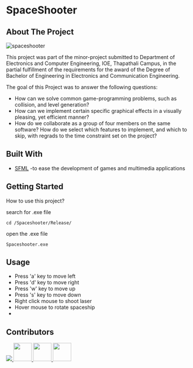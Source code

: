 # SpaceShooter
## About The Project
![spaceshooter](https://gfycat.com/slightscholarlychanticleer.gif)

This project was part of the minor-project submitted to Department of Electronics and Computer Engineering, IOE, Thapathali Campus, in the partial fulfillment of the requirements for the award of the Degree of Bachelor of Engineering in Electronics and Communication Engineering.

The goal of this Project was to answer the following questions:
- How can we solve common game-programming problems, such as collision, and level generation?
- How can we implement certain specific graphical effects in a visually pleasing, yet efficient manner?
- How do we collaborate as a group of four members on the same software? How do we select which features to implement, and which to skip, with regrads to the time constraint set on the project?

## Built With
- [SFML](https://www.sfml-dev.org/documentation/2.5.1/) -to ease the development of games and multimedia applications

## Getting Started
How to use this project?

search for .exe file
```
cd /Spaceshooter/Release/
```

open the .exe file

```
Spaceshooter.exe
```


## Usage

- Press 'a' key to move left
- Press 'd' key to move right
- Press 'w' key to move up
- Press 's' key to move down
- Right click mouse to shoot laser
- Hover mouse to rotate spaceship
- 

## Contributors

<a href="https://github.com/Sudeep-K">
  <img src="https://github.com/Sudeep-K.png?size=50">
</a>
<a href="https://github.com/Pilot-Khadka">
  <img src="https://github.com/Pilot-Khadka.png?size=50" width=50px>
</a>
<a href="https://www.facebook.com/arahanta.pokharel.5">
  <img src="https://scontent.fktm2-2.fna.fbcdn.net/v/t1.6435-1/p320x320/101444076_2703462529930691_6233298504974860288_n.jpg?_nc_cat=100&ccb=1-5&_nc_sid=7206a8&_nc_ohc=UqSitYMQAH8AX_5VDiM&_nc_ht=scontent.fktm2-2.fna&oh=532849dd1a60148ffa18ead00a43102b&oe=619ADE0E" width=50px>
</a>
<a href="https://www.facebook.com/anmol.pant.96">
  <img src="https://scontent.fktm2-2.fna.fbcdn.net/v/t39.30808-1/c159.0.320.320a/p320x320/246192958_1537454416590675_6611961438538411970_n.jpg?_nc_cat=106&ccb=1-5&_nc_sid=7206a8&_nc_ohc=LDzRFvqiY7sAX-rGNxV&_nc_ht=scontent.fktm2-2.fna&oh=a1a0495fd38e4318c933f5a53572edab&oe=6179A963" width=50px>
</a>


